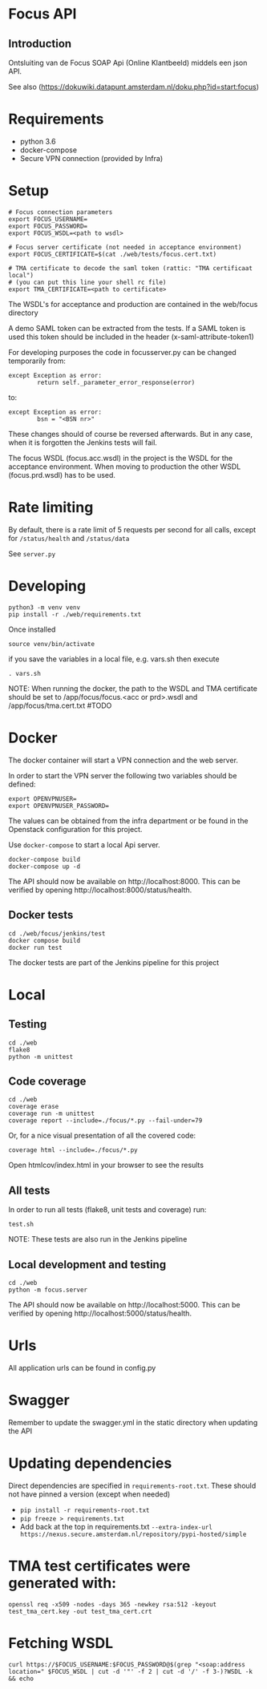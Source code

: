 Focus API
=========

## Introduction

Ontsluiting van de Focus SOAP Api (Online Klantbeeld) middels een json API.

See also (https://dokuwiki.datapunt.amsterdam.nl/doku.php?id=start:focus)

# Requirements

* python 3.6
* docker-compose
* Secure VPN connection (provided by Infra)

# Setup

    # Focus connection parameters
    export FOCUS_USERNAME=
    export FOCUS_PASSWORD=
    export FOCUS_WSDL=<path to wsdl>
    
    # Focus server certificate (not needed in acceptance environment)
    export FOCUS_CERTIFICATE=$(cat ./web/tests/focus.cert.txt)
    
    # TMA certificate to decode the saml token (rattic: "TMA certificaat local")
    # (you can put this line your shell rc file)
    export TMA_CERTIFICATE=<path to certificate>
    
    
The WSDL's for acceptance and production are contained in the web/focus directory

A demo SAML token can be extracted from the tests.
If a SAML token is used this token should be included in the header (x-saml-attribute-token1)

For developing purposes the code in focusserver.py can be changed temporarily from:

    except Exception as error:
            return self._parameter_error_response(error)
            
to:

    except Exception as error:
            bsn = "<BSN nr>"
            
These changes should of course be reversed afterwards.
But in any case, when it is forgotten the Jenkins tests will fail.

The focus WSDL (focus.acc.wsdl) in the project is the WSDL for the acceptance environment.
When moving to production the other WSDL (focus.prd.wsdl) has to be used.

# Rate limiting
By default, there is a rate limit of 5 requests per second for all calls, except for `/status/health` and `/status/data`

See `server.py`


# Developing

    python3 -m venv venv
    pip install -r ./web/requirements.txt
    
Once installed

    source venv/bin/activate

if you save the variables in a local file, e.g. vars.sh then execute

    . vars.sh

NOTE: When running the docker, the path to the WSDL and TMA certificate should be set to
/app/focus/focus.\<acc or prd>.wsdl and /app/focus/tma.cert.txt  #TODO

# Docker

The docker container will start a VPN connection and the web server.

In order to start the VPN server the following two variables should be defined:

    export OPENVPNUSER=
    export OPENVPNUSER_PASSWORD=

The values can be obtained from the infra department or be found in the Openstack configuration for this project.

Use `docker-compose` to start a local Api server.

	docker-compose build
	docker-compose up -d

The API should now be available on http://localhost:8000.
This can be verified by opening http://localhost:8000/status/health.

## Docker tests

    cd ./web/focus/jenkins/test
    docker compose build
    docker run test
    
The docker tests are part of the Jenkins pipeline for this project

# Local

## Testing

    cd ./web
    flake8
    python -m unittest
    
## Code coverage
    
    cd ./web
    coverage erase
    coverage run -m unittest
    coverage report --include=./focus/*.py --fail-under=79
    
Or, for a nice visual presentation of all the covered code:

    coverage html --include=./focus/*.py
    
Open htmlcov/index.html in your browser to see the results

## All tests

In order to run all tests (flake8, unit tests and coverage) run:

    test.sh

NOTE: These tests are also run in the Jenkins pipeline
    
## Local development and testing

    cd ./web
    python -m focus.server
    
The API should now be available on http://localhost:5000.
This can be verified by opening http://localhost:5000/status/health. 

# Urls

All application urls can be found in config.py

# Swagger

Remember to update the swagger.yml in the static directory when updating the API

# Updating dependencies
Direct dependencies are specified in `requirements-root.txt`. These should not have pinned a version (except when needed)

* `pip install -r requirements-root.txt`
* `pip freeze > requirements.txt`
* Add back at the top in requirements.txt
 `--extra-index-url https://nexus.secure.amsterdam.nl/repository/pypi-hosted/simple`

# TMA test certificates were generated with:
`openssl req -x509 -nodes -days 365 -newkey rsa:512 -keyout test_tma_cert.key -out test_tma_cert.crt`

# Fetching WSDL
`curl https://$FOCUS_USERNAME:$FOCUS_PASSWORD@$(grep "<soap:address location=" $FOCUS_WSDL | cut -d '"' -f 2 | cut -d '/' -f 3-)?WSDL -k && echo`
